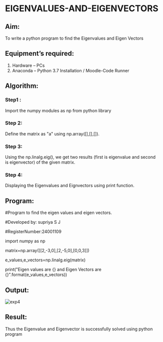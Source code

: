 # EIGENVALUES-AND-EIGENVECTORS
## Aim:
To write a python program to find the Eigenvalues and Eigen Vectors
## Equipment’s required:
1. 	Hardware – PCs
2. 	Anaconda – Python 3.7 Installation / Moodle-Code Runner
## Algorithm:
### Step1 : 
Import the numpy modules as np from python library
### Step 2:
Define the matrix as "a" using np.array([],[],[]).
### Step 3:
Using the np.linalg.eig(),  we get two results (first is eigenvalue and second is eigenvector) of the given matrix.
### Step 4: 
Displaying the Eigenvalues and Eignvectors using print function.
## Program:

#Program to find the eigen values and eigen vectors.

#Developed by: supriya S J

#RegisterNumber:24001109

import numpy as np

matrix=np.array([[2,-3,0],[2,-5,0],[0,0,3]])

e_values,e_vectors=np.linalg.eig(matrix)

print("Eigen values are {} and Eigen Vectors are {}".format(e_values,e_vectors))

## Output:
![exp4](https://github.com/user-attachments/assets/869923c4-0f4f-4e43-8d1a-d82b9d2e026a)

## Result:
Thus the Eigenvalue and Eigenvector is successfully solved using python program
